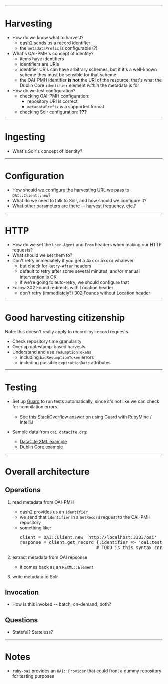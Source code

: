 ------------------------------------------------------------
# Harvesting

- How do we know what to harvest?
    - dash2 sends us a record identifier
    - the `metadataPrefix` is configurable (?)
- What's OAI-PMH's concept of identity?
    - items have identifiers
    - identifiers are URIs
    - identifier URIs can have arbitrary schemes, but if it's a well-known scheme they must be sensible for that scheme
    - the OAI-PMH identifier **is not** the URI of the resource; that's what the Dublin Core `identifier` element *within* the metadata is for
- How do we test configuration?
    - checking OAI-PMH configuration:
        - repository URI is correct
        - `metadataPrefix` is a supported format
    - checking Solr configuration: **???**

------------------------------------------------------------
# Ingesting

- What's Solr's concept of identity?

------------------------------------------------------------
# Configuration

- How should we configure the harvesting URL we pass to `OAI::Client::new`?
- What do we need to talk to Solr, and how should we configure it?
- What other parameters are there -- harvest frequency, etc.?

------------------------------------------------------------
# HTTP

- How do we set the `User-Agent` and `From` headers when making our HTTP requests?
- What should we set them to?
- Don't retry immediately if you get a 4xx or 5xx or whatever
    - but check for `Retry-After` headers
    - default to retry after some several minutes, and/or manual intervention is OK
    - if we're going to auto-retry, we should configure that
- Follow 302 Found redirects with Location header
    - don't retry (immediately?) 302 Founds without Location header

------------------------------------------------------------
# Good harvesting citizenship

Note: this doesn't really apply to record-by-record requests.

- Check repository time granularity
- Overlap datestamp-based harvests
- Understand and use `resumptionTokens`
    - including `badResumptionToken` errors
    - including possible `expirationDate` attributes


------------------------------------------------------------
# Testing

- Set up [Guard](https://github.com/guard/guard) to run tests automatically, since
  it's not like we can check for compilation errors
    - See [this StackOverflow answer](http://stackoverflow.com/questions/11996124/is-it-impossible-to-use-guard-with-rubymine/12000765#12000765)
      on using Guard with RubyMine / IntelliJ

- Sample data from `oai.datacite.org`:
    - [DataCite XML example](http://oai.datacite.org/oai?verb=GetRecord&identifier=oai:oai.datacite.org:32153&metadataPrefix=datacite)
    - [Dublin Core example](http://oai.datacite.org/oai?verb=GetRecord&identifier=oai:oai.datacite.org:32153&metadataPrefix=oai_dc)

------------------------------------------------------------
# Overall architecture

## Operations

1. read metadata from OAI-PMH
    - dash2 provides us an `identifier`
    - we send that `identifier` in a `GetRecord` request to the OAI-PMH repository
    - something like:
      <pre>
      client = OAI::Client.new 'http://localhost:3333/oai'
      response = client.get_record {:identifier => 'oai:test/3', :metadata_prefix => 'oai_dc'}
                                   # TODO is this syntax correct / Ruby-ish?
      </pre>

2. extract metadata from OAI repsonse
    - it comes back as an `REXML::Element`

3. write metadata to Solr

## Invocation

- How is this invoked -- batch, on-demand, both?

## Questions

- Stateful? Stateless?

------------------------------------------------------------
# Notes

- `ruby-oai` provides an `OAI::Provider` that could front a dummy repository for testing purposes

